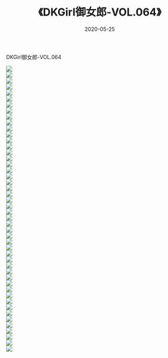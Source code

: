 ﻿---
layout: post
title:  《DKGirl御女郎-VOL.064》
date:   2020-05-25
img: http://img.660000.xyz/Sharelink/网络美图/2020/DKGirl御女郎-VOL.064/000.jpg
categories: [美女, 清纯, 唯美]
---

DKGirl御女郎-VOL.064

  ![](http://img.660000.xyz/Sharelink/网络美图/2020/DKGirl御女郎-VOL.064/001.jpg) <br> ![](http://img.660000.xyz/Sharelink/网络美图/2020/DKGirl御女郎-VOL.064/002.jpg) <br> ![](http://img.660000.xyz/Sharelink/网络美图/2020/DKGirl御女郎-VOL.064/003.jpg) <br> ![](http://img.660000.xyz/Sharelink/网络美图/2020/DKGirl御女郎-VOL.064/004.jpg) <br> ![](http://img.660000.xyz/Sharelink/网络美图/2020/DKGirl御女郎-VOL.064/005.jpg) <br> ![](http://img.660000.xyz/Sharelink/网络美图/2020/DKGirl御女郎-VOL.064/006.jpg) <br> ![](http://img.660000.xyz/Sharelink/网络美图/2020/DKGirl御女郎-VOL.064/007.jpg) <br> ![](http://img.660000.xyz/Sharelink/网络美图/2020/DKGirl御女郎-VOL.064/008.jpg) <br> ![](http://img.660000.xyz/Sharelink/网络美图/2020/DKGirl御女郎-VOL.064/009.jpg) <br> ![](http://img.660000.xyz/Sharelink/网络美图/2020/DKGirl御女郎-VOL.064/010.jpg) <br> ![](http://img.660000.xyz/Sharelink/网络美图/2020/DKGirl御女郎-VOL.064/011.jpg) <br> ![](http://img.660000.xyz/Sharelink/网络美图/2020/DKGirl御女郎-VOL.064/012.jpg) <br> ![](http://img.660000.xyz/Sharelink/网络美图/2020/DKGirl御女郎-VOL.064/013.jpg) <br> ![](http://img.660000.xyz/Sharelink/网络美图/2020/DKGirl御女郎-VOL.064/014.jpg) <br> ![](http://img.660000.xyz/Sharelink/网络美图/2020/DKGirl御女郎-VOL.064/015.jpg) <br> ![](http://img.660000.xyz/Sharelink/网络美图/2020/DKGirl御女郎-VOL.064/016.jpg) <br> ![](http://img.660000.xyz/Sharelink/网络美图/2020/DKGirl御女郎-VOL.064/017.jpg) <br> ![](http://img.660000.xyz/Sharelink/网络美图/2020/DKGirl御女郎-VOL.064/018.jpg) <br> ![](http://img.660000.xyz/Sharelink/网络美图/2020/DKGirl御女郎-VOL.064/019.jpg) <br> ![](http://img.660000.xyz/Sharelink/网络美图/2020/DKGirl御女郎-VOL.064/020.jpg) <br> ![](http://img.660000.xyz/Sharelink/网络美图/2020/DKGirl御女郎-VOL.064/021.jpg) <br> ![](http://img.660000.xyz/Sharelink/网络美图/2020/DKGirl御女郎-VOL.064/022.jpg) <br> ![](http://img.660000.xyz/Sharelink/网络美图/2020/DKGirl御女郎-VOL.064/023.jpg) <br> ![](http://img.660000.xyz/Sharelink/网络美图/2020/DKGirl御女郎-VOL.064/024.jpg) <br> ![](http://img.660000.xyz/Sharelink/网络美图/2020/DKGirl御女郎-VOL.064/025.jpg) <br> ![](http://img.660000.xyz/Sharelink/网络美图/2020/DKGirl御女郎-VOL.064/026.jpg) <br> ![](http://img.660000.xyz/Sharelink/网络美图/2020/DKGirl御女郎-VOL.064/027.jpg) <br> ![](http://img.660000.xyz/Sharelink/网络美图/2020/DKGirl御女郎-VOL.064/028.jpg) <br> ![](http://img.660000.xyz/Sharelink/网络美图/2020/DKGirl御女郎-VOL.064/029.jpg) <br> ![](http://img.660000.xyz/Sharelink/网络美图/2020/DKGirl御女郎-VOL.064/030.jpg) <br> ![](http://img.660000.xyz/Sharelink/网络美图/2020/DKGirl御女郎-VOL.064/031.jpg) <br> ![](http://img.660000.xyz/Sharelink/网络美图/2020/DKGirl御女郎-VOL.064/032.jpg) <br> ![](http://img.660000.xyz/Sharelink/网络美图/2020/DKGirl御女郎-VOL.064/033.jpg) <br> ![](http://img.660000.xyz/Sharelink/网络美图/2020/DKGirl御女郎-VOL.064/034.jpg) <br> ![](http://img.660000.xyz/Sharelink/网络美图/2020/DKGirl御女郎-VOL.064/035.jpg) <br> ![](http://img.660000.xyz/Sharelink/网络美图/2020/DKGirl御女郎-VOL.064/036.jpg) <br> ![](http://img.660000.xyz/Sharelink/网络美图/2020/DKGirl御女郎-VOL.064/037.jpg) <br> ![](http://img.660000.xyz/Sharelink/网络美图/2020/DKGirl御女郎-VOL.064/038.jpg) <br> ![](http://img.660000.xyz/Sharelink/网络美图/2020/DKGirl御女郎-VOL.064/039.jpg) <br> ![](http://img.660000.xyz/Sharelink/网络美图/2020/DKGirl御女郎-VOL.064/040.jpg) <br> ![](http://img.660000.xyz/Sharelink/网络美图/2020/DKGirl御女郎-VOL.064/041.jpg) <br> ![](http://img.660000.xyz/Sharelink/网络美图/2020/DKGirl御女郎-VOL.064/042.jpg) <br> ![](http://img.660000.xyz/Sharelink/网络美图/2020/DKGirl御女郎-VOL.064/043.jpg) <br> ![](http://img.660000.xyz/Sharelink/网络美图/2020/DKGirl御女郎-VOL.064/044.jpg) <br> ![](http://img.660000.xyz/Sharelink/网络美图/2020/DKGirl御女郎-VOL.064/045.jpg) <br> ![](http://img.660000.xyz/Sharelink/网络美图/2020/DKGirl御女郎-VOL.064/046.jpg) <br> ![](http://img.660000.xyz/Sharelink/网络美图/2020/DKGirl御女郎-VOL.064/047.jpg) <br> ![](http://img.660000.xyz/Sharelink/网络美图/2020/DKGirl御女郎-VOL.064/048.jpg) <br>